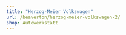 ```yaml
---
title: "Herzog-Meier Volkswagen"
url: /beaverton/herzog-meier-volkswagen-2/
shop: Autowerkstatt
---
```

